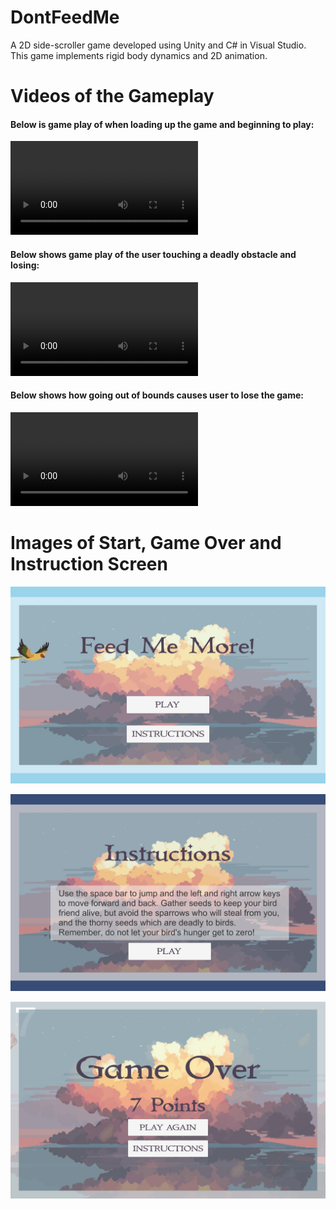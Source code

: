 # DontFeedMe
A 2D side-scroller game developed using Unity and C# in Visual Studio. This game implements rigid body dynamics and 2D animation.

# Videos of the Gameplay

#### Below is game play of when loading up the game and beginning to play:
<video src="./Gameplay1.mov"></video>

#### Below shows game play of the user touching a deadly obstacle and losing:
<video src="./Gameplay2.mov"></video>

#### Below shows how going out of bounds causes user to lose the game: 
<video src="./Gameplay3.mov"></video>

# Images of Start, Game Over and Instruction Screen
![Game Start Screen](Gamestart.png)

![Game Instructions Screen](Instructions.png)

![Game Over Screen](Gameover.png)
